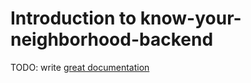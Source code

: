 # Introduction to know-your-neighborhood-backend

TODO: write [great documentation](http://jacobian.org/writing/what-to-write/)
